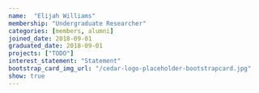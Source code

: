```yaml
---
name:  "Elijah Williams"
membership: "Undergraduate Researcher"
categories: [members, alumni]
joined_date: 2018-09-01
graduated_date: 2018-09-01
projects: ["TODO"]
interest_statement: "Statement"
bootstrap_card_img_url: "/cedar-logo-placeholder-bootstrapcard.jpg"
show: true
---
```

